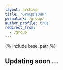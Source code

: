 ```yaml
---
layout: archive
title: "Group@TUHH"
permalink: /group/
author_profile: true
redirect_from:
  - /group
---
```


{% include base_path %}

Updating soon ...
---

